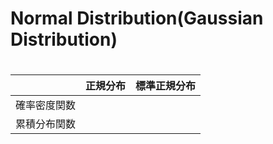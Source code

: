 # Normal Distribution(Gaussian Distribution)

# 

|  | 正規分布 | 標準正規分布 |
| --- | --- | --- |
| 確率密度関数 |  |  |
| 累積分布関数 |  |  |
